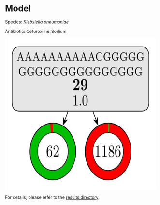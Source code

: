 
# Model

Species: *Klebsiella pneumoniae*

Antibiotic: Cefuroxime_Sodium

<a href="./model.pdf"><img src="./model.png" width=500 height=500 /></a>

For details, please refer to the [results directory](../../../../../results/cart_b/klebsiella%20pneumoniae/cefuroxime_sodium/repeat_2/).

